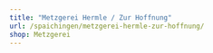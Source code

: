 ```yaml
---
title: "Metzgerei Hermle / Zur Hoffnung"
url: /spaichingen/metzgerei-hermle-zur-hoffnung/
shop: Metzgerei
---
```


